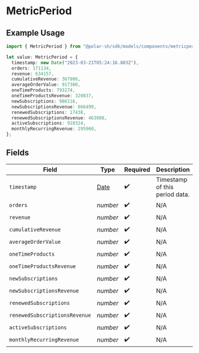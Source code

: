 # MetricPeriod

## Example Usage

```typescript
import { MetricPeriod } from "@polar-sh/sdk/models/components/metricperiod.js";

let value: MetricPeriod = {
  timestamp: new Date("2023-03-21T05:24:16.803Z"),
  orders: 171134,
  revenue: 634157,
  cumulativeRevenue: 367986,
  averageOrderValue: 917300,
  oneTimeProducts: 793274,
  oneTimeProductsRevenue: 320837,
  newSubscriptions: 986116,
  newSubscriptionsRevenue: 666499,
  renewedSubscriptions: 17438,
  renewedSubscriptionsRevenue: 463088,
  activeSubscriptions: 910324,
  monthlyRecurringRevenue: 295960,
};
```

## Fields

| Field                                                                                         | Type                                                                                          | Required                                                                                      | Description                                                                                   |
| --------------------------------------------------------------------------------------------- | --------------------------------------------------------------------------------------------- | --------------------------------------------------------------------------------------------- | --------------------------------------------------------------------------------------------- |
| `timestamp`                                                                                   | [Date](https://developer.mozilla.org/en-US/docs/Web/JavaScript/Reference/Global_Objects/Date) | :heavy_check_mark:                                                                            | Timestamp of this period data.                                                                |
| `orders`                                                                                      | *number*                                                                                      | :heavy_check_mark:                                                                            | N/A                                                                                           |
| `revenue`                                                                                     | *number*                                                                                      | :heavy_check_mark:                                                                            | N/A                                                                                           |
| `cumulativeRevenue`                                                                           | *number*                                                                                      | :heavy_check_mark:                                                                            | N/A                                                                                           |
| `averageOrderValue`                                                                           | *number*                                                                                      | :heavy_check_mark:                                                                            | N/A                                                                                           |
| `oneTimeProducts`                                                                             | *number*                                                                                      | :heavy_check_mark:                                                                            | N/A                                                                                           |
| `oneTimeProductsRevenue`                                                                      | *number*                                                                                      | :heavy_check_mark:                                                                            | N/A                                                                                           |
| `newSubscriptions`                                                                            | *number*                                                                                      | :heavy_check_mark:                                                                            | N/A                                                                                           |
| `newSubscriptionsRevenue`                                                                     | *number*                                                                                      | :heavy_check_mark:                                                                            | N/A                                                                                           |
| `renewedSubscriptions`                                                                        | *number*                                                                                      | :heavy_check_mark:                                                                            | N/A                                                                                           |
| `renewedSubscriptionsRevenue`                                                                 | *number*                                                                                      | :heavy_check_mark:                                                                            | N/A                                                                                           |
| `activeSubscriptions`                                                                         | *number*                                                                                      | :heavy_check_mark:                                                                            | N/A                                                                                           |
| `monthlyRecurringRevenue`                                                                     | *number*                                                                                      | :heavy_check_mark:                                                                            | N/A                                                                                           |